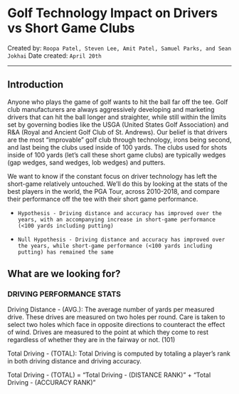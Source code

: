 # Golf Technology Impact on Drivers vs Short Game Clubs

Created by: `Roopa Patel, Steven Lee, Amit Patel, Samuel Parks, and Sean Jokhai`
Date created: `April 20th`

- - -

## Introduction
Anyone who plays the game of golf wants to hit the ball far off the tee.  Golf club manufacturers are always aggressively developing and marketing drivers that can hit the ball longer and straighter, while still within the limits set by governing bodies like the USGA (United States Golf Association) and R&A (Royal and Ancient Golf Club of St. Andrews).  Our belief is that drivers are the most “improvable” golf club through technology, irons being second, and last being the clubs used inside of 100 yards.  The clubs used for shots inside of 100 yards (let’s call these short game clubs) are typically wedges (gap wedges, sand wedges, lob wedges) and putters.  

We want to know if the constant focus on driver technology has left the short-game relatively untouched.  We’ll do this by looking at the stats of the best players in the world, the PGA Tour, across 2010-2018, and compare their performance off the tee with their short game performance.

   * `Hypothesis - Driving distance and accuracy has improved over the years, with an accompanying increase in short-game performance (<100 yards including putting)`

   * `Null Hypothesis - Driving distance and accuracy has improved over the years, while short-game performance (<100 yards including putting) has remained the same`

## What are we looking for?

### DRIVING PERFORMANCE STATS
Driving Distance - (AVG.): The average number of yards per measured drive. These drives are measured on two holes per round. Care is taken to select two holes which face in opposite directions to counteract the effect of wind. Drives are measured to the point at which they come to rest regardless of whether they are in the fairway or not. (101)

Total Driving - (TOTAL): Total Driving is computed by totaling a player’s rank in both driving distance and driving accuracy.

Total Driving - (TOTAL) = “Total Driving - (DISTANCE RANK)” + “Total Driving - (ACCURACY RANK)”